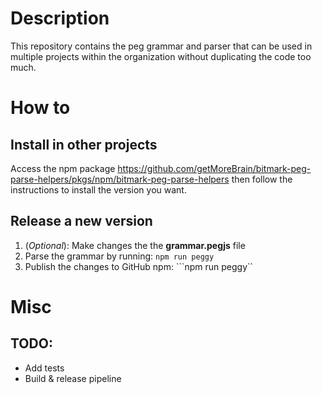 # Description
This repository contains the peg grammar and parser that can be used in multiple projects within the organization without duplicating the code too much.

# How to

## Install in other projects
Access the npm package https://github.com/getMoreBrain/bitmark-peg-parse-helpers/pkgs/npm/bitmark-peg-parse-helpers then follow the instructions to install the version you want.

## Release a new version
1. (_Optional_): Make changes the the **grammar.pegjs** file
2. Parse the grammar by running: ```npm run peggy ```
3. Publish the changes to GitHub npm: ```npm run peggy``

# Misc
## TODO:
* Add tests
* Build & release pipeline
